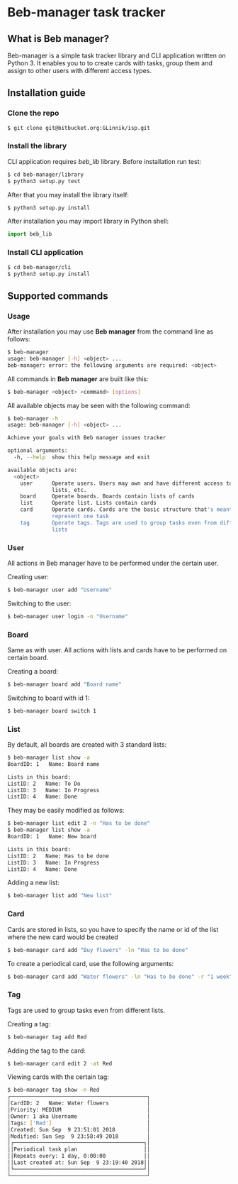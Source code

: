 # Beb-manager task tracker #

## What is **Beb manager**? ##

Beb-manager is a simple task tracker library and CLI application written on Python 3. It enables you to to create cards with tasks, group them and assign to other users with different access types.

## Installation guide ##

### Clone the repo ###

```bash
$ git clone git@bitbucket.org:GLinnik/isp.git
```

### Install the library ###
CLI application requires *beb_lib* library.
Before installation run test:

```bash
$ cd beb-manager/library
$ python3 setup.py test
```

After that you may install the library itself:

```bash
$ python3 setup.py install
```

After installation you may import library in Python shell:

```python
import beb_lib
```

### Install CLI application ###

```bash
$ cd beb-manager/cli
$ python3 setup.py install
```

## Supported commands ##

### Usage ###

After installation you may use **Beb manager** from the command line as follows:

```bash
$ beb-manager
usage: beb-manager [-h] <object> ...
beb-manager: error: the following arguments are required: <object>
```

All commands in **Beb manager** are built like this:

```bash
$ beb-manager <object> <command> [options]
```

All available objects may be seen with the following command:

```bash
$ beb-manager -h
usage: beb-manager [-h] <object> ...

Achieve your goals with Beb manager issues tracker

optional arguments:
  -h, --help  show this help message and exit

available objects are:
  <object>
    user      Operate users. Users may own and have different access to cards,
              lists, etc.
    board     Operate boards. Boards contain lists of cards
    list      Operate list. Lists contain cards
    card      Operate cards. Cards are the basic structure that's meant to
              represent one task
    tag       Operate tags. Tags are used to group tasks even from different
              lists
```

### User ###

All actions in Beb manager have to be performed under the certain user.

Creating user:

```bash
$ beb-manager user add "Username"
```

Switching to the user:

```bash
$ beb-manager user login -n "Username"
```

### Board ###

Same as with user. All actions with lists and cards have to be performed on certain board.

Creating a board:

```bash
$ beb-manager board add "Board name"
```

Switching to board with id 1:

```bash
$ beb-manager board switch 1
```

### List ###

By default, all boards are created with 3 standard lists:

```bash
$ beb-manager list show -a
BoardID: 1   Name: Board name

Lists in this board:
ListID: 2   Name: To Do
ListID: 3   Name: In Progress
ListID: 4   Name: Done
```

They may be easily modified as follows:

```bash
$ beb-manager list edit 2 -n "Has to be done"
$ beb-manager list show -a
BoardID: 1   Name: New board

Lists in this board:
ListID: 2   Name: Has to be done
ListID: 3   Name: In Progress
ListID: 4   Name: Done
```

Adding a new list:

```bash
$ beb-manager list add "New list"
```

### Card ###

Cards are stored in lists, so you have to specify the name or id of the list where the new card would be created

```bash
$ beb-manager card add "Buy flowers" -ln "Has to be done"
```

To create a periodical card, use the following arguments:

```bash
$ beb-manager card add "Water flowers" -ln "Has to be done" -r "1 week" -sa "in 3 days"
```

### Tag ###

Tags are used to group tasks even from different lists.

Creating a tag:

```bash
$ beb-manager tag add Red
```

Adding the tag to the card:

```bash
$ beb-manager card edit 2 -at Red
```

Viewing cards with the certain tag:

```bash
$ beb-manager tag show -n Red
┌───────────────────────────────────────────┐
│CardID: 2   Name: Water flowers            │
│Priority: MEDIUM                           │
│Owner: 1 aka Username                      │
│Tags: ['Red']                              │
│Created: Sun Sep  9 23:51:01 2018          │
│Modified: Sun Sep  9 23:58:49 2018         │
│┌─────────────────────────────────────────┐│
││Periodical task plan                     ││
││Repeats every: 1 day, 0:00:00            ││
││Last created at: Sun Sep  9 23:19:40 2018││
│└─────────────────────────────────────────┘│
└───────────────────────────────────────────┘
```
